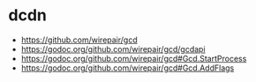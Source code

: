 # dcdn

 - https://github.com/wirepair/gcd
 - https://godoc.org/github.com/wirepair/gcd/gcdapi
 - https://godoc.org/github.com/wirepair/gcd#Gcd.StartProcess
 - https://godoc.org/github.com/wirepair/gcd#Gcd.AddFlags